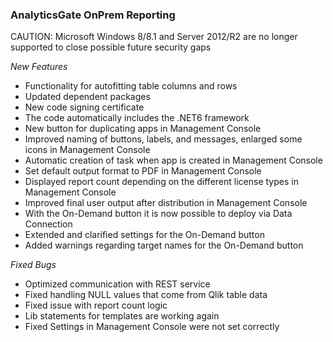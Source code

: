 ### AnalyticsGate OnPrem Reporting
CAUTION: Microsoft Windows 8/8.1 and Server 2012/R2 are no longer supported to close possible future security gaps
 
*New Features*
- Functionality for autofitting table columns and rows
- Updated dependent packages
- New code signing certificate
- The code automatically includes the .NET6 framework
- New button for duplicating apps in Management Console
- Improved naming of buttons, labels, and messages, enlarged some icons in Management Console
- Automatic creation of task when app is created in Management Console
- Set default output format to PDF in Management Console
- Displayed report count depending on the different license types in Management Console
- Improved final user output after distribution in Management Console
- With the On-Demand button it is now possible to deploy via Data Connection
- Extended and clarified settings for the On-Demand button
- Added warnings regarding target names for the On-Demand button


*Fixed Bugs*
- Optimized communication with REST service
- Fixed handling NULL values that come from Qlik table data
- Fixed issue with report count logic
- Lib statements for templates are working again
- Fixed Settings in Management Console were not set correctly

